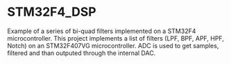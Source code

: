 # STM32F4_DSP
Example of a series of bi-quad filters implemented on a STM32F4 microcontroller. 
This project implements a list of filters (LPF, BPF, APF, HPF, Notch) on an STM32F407VG microcontroller.
ADC is used to get samples, filtered and than outputed through the internal DAC.
